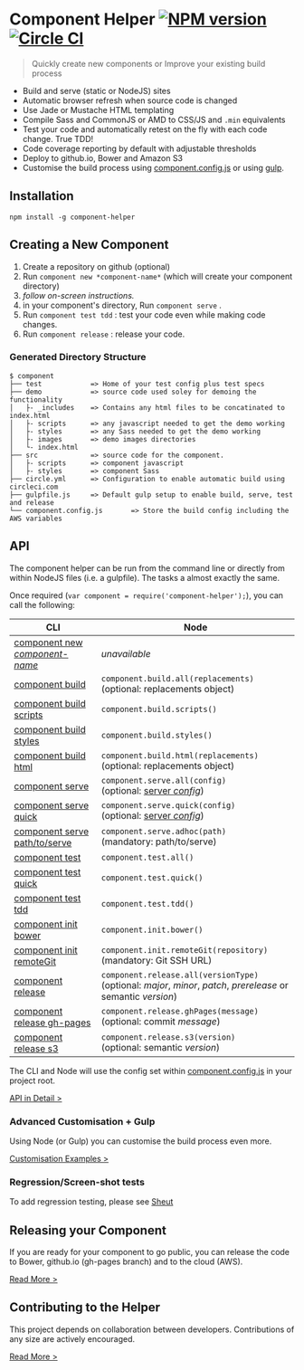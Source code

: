 Component Helper [![NPM version](http://img.shields.io/npm/v/component-helper.svg)](https://www.npmjs.org/package/component-helper) [![Circle CI](https://circleci.com/gh/skyglobal/component-helper/tree/master.svg?style=svg)](https://circleci.com/gh/skyglobal/component-helper/tree/master)
========================
> Quickly create new components or Improve your existing build process

 * Build and serve (static or NodeJS) sites
 * Automatic browser refresh when source code is changed
 * Use Jade or Mustache HTML templating
 * Compile Sass and CommonJS or AMD to CSS/JS and `.min` equivalents 
 * Test your code and automatically retest on the fly with each code change. True TDD!
 * Code coverage reporting by default with adjustable thresholds
 * Deploy to github.io, Bower and Amazon S3
 * Customise the build process using [component.config.js](component-structure/component.config.js) or using [gulp](component-structure/gulpfile.js).

## Installation

`npm install -g component-helper`

## Creating a New Component

1. Create a repository on github (optional)
2. Run `component new *component-name*` (which will create your component directory)
3. *follow on-screen instructions.*
4. in your component's directory, Run `component serve` .
5. Run `component test tdd` : test your code even while making code changes.
6. Run `component release`  : release your code.

### Generated Directory Structure

    $ component
    ├── test            => Home of your test config plus test specs
    ├── demo            => source code used soley for demoing the functionality
    │   ├- _includes    => Contains any html files to be concatinated to index.html
    │   ├- scripts      => any javascript needed to get the demo working
    │   ├- styles       => any Sass needed to get the demo working
    │   ├- images       => demo images directories
    │   └- index.html
    ├── src             => source code for the component.
    │   ├- scripts      => component javascript
    │   ├- styles       => component Sass
    ├── circle.yml      => Configuration to enable automatic build using circleci.com
    ├── gulpfile.js     => Default gulp setup to enable build, serve, test and release
    └── component.config.js       => Store the build config including the AWS variables
     
## API

The component helper can be run from the command line or directly from within NodeJS files (i.e. a gulpfile).  The tasks a almost exactly the same.

Once required (`var component = require('component-helper');`), you can call the following:

CLI | Node
--- | ----
[component new *component-name*](API.md/#new) | *unavailable*
[component build](API.md/#build) | `component.build.all(replacements)`<br> (optional: replacements object)
[component build scripts](API.md/#scripts) | `component.build.scripts()`
[component build styles](API.md/#styles) | `component.build.styles()`
[component build html](API.md/#html) | `component.build.html(replacements)` <br>(optional: replacements object)
[component serve](API.md/#serve) | `component.serve.all(config)` <br>(optional: [server *config*](API.md#serve))
[component serve quick](API.md/#quick) | `component.serve.quick(config)` <br>(optional: [server *config*](API.md#serve))
[component serve path/to/serve](API.md/#adhoc) | `component.serve.adhoc(path)` <br>(mandatory: path/to/serve)
[component test](API.md/#testing) | `component.test.all()`
[component test quick](API.md/#quick-1) | `component.test.quick()`
[component test tdd](API.md/#tdd) | `component.test.tdd()`
[component init bower](API.md/#bower) | `component.init.bower()`
[component init remoteGit](API.md/#bower) | `component.init.remoteGit(repository)` <br>(mandatory: Git SSH URL)
[component release](API.md/#releasing) | `component.release.all(versionType)` <br>(optional: *major*, *minor*, *patch*, *prerelease* or semantic *version*)
[component release gh-pages](API.md/#gh-pages) | `component.release.ghPages(message)` <br>(optional: commit *message*)
[component release s3](API.md/#s3) | `component.release.s3(version)` <br>(optional: semantic *version*)

The CLI and Node will use the config set within [component.config.js](component-structure/component.config.js) in your project root.

[API in Detail >](API.md)

### Advanced Customisation + Gulp

Using Node (or Gulp) you can customise the build process even more.

[Customisation Examples >](Customisation-Examples.md)

### Regression/Screen-shot tests

To add regression testing, please see [Sheut](https://github.com/skyglobal/Sheut)

## Releasing your Component

If you are ready for your component to go public, you can release the code to Bower, github.io (gh-pages branch) and to the cloud (AWS).

[Read More >](RELEASING.md)

## Contributing to the Helper

This project depends on collaboration between developers. Contributions of any size are actively encouraged.

[Read More >](CONTRIBUTING.md)
